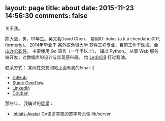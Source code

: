 layout: page
title: about
date: 2015-11-23 14:56:30
comments: false
---

关于我。

陈大慧，男，91年生。英文名David Chen， 常用ID: holys (a.k.a chendahui007, formerly)。
2014年毕业于 [某外语外贸大学](http://www.gdufs.edu.cn/) 软件工程专业，目前工作于[珠海](http://j.map.baidu.com/8efq7)，[金山办公软件](http://www.wps.cn)。
主要使用 Go 语言（一年半以上）， 辅以 Python。 从事 Web 服务端开发，对数据库的设计与实现感兴趣。 给 [LedisDB](https://github.com/siddontang/ledisdb/graphs/contributors) 打过酱油。

联系方式： 某同性交友网站上面有我的Email :)

- [GitHub](https://github.com/holys)
- [Stack Overflow](http://stackoverflow.com/users/1297203/holys?tab=profile)
- [LinkedIn](https://cn.linkedin.com/in/chendahui)
- [Douban](http://www.douban.com/people/chendahui007/)


那些年， 我骗过的星星：

- [Initials-Avatar](https://github.com/holys/initials-avatar)  Go语言实现的首字母头像 lib/server